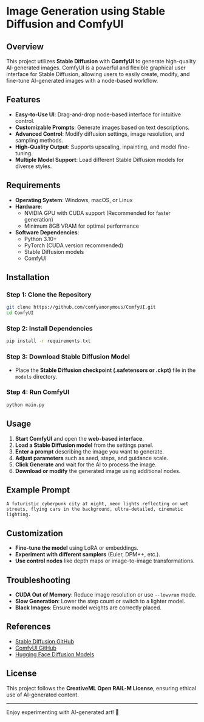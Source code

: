 # Image Generation using Stable Diffusion and ComfyUI

## Overview
This project utilizes **Stable Diffusion** with **ComfyUI** to generate high-quality AI-generated images. ComfyUI is a powerful and flexible graphical user interface for Stable Diffusion, allowing users to easily create, modify, and fine-tune AI-generated images with a node-based workflow.

## Features
- **Easy-to-Use UI**: Drag-and-drop node-based interface for intuitive control.
- **Customizable Prompts**: Generate images based on text descriptions.
- **Advanced Control**: Modify diffusion settings, image resolution, and sampling methods.
- **High-Quality Output**: Supports upscaling, inpainting, and model fine-tuning.
- **Multiple Model Support**: Load different Stable Diffusion models for diverse styles.

## Requirements
- **Operating System**: Windows, macOS, or Linux
- **Hardware**:
  - NVIDIA GPU with CUDA support (Recommended for faster generation)
  - Minimum 8GB VRAM for optimal performance
- **Software Dependencies**:
  - Python 3.10+
  - PyTorch (CUDA version recommended)
  - Stable Diffusion models
  - ComfyUI

## Installation
### Step 1: Clone the Repository
```sh
git clone https://github.com/comfyanonymous/ComfyUI.git
cd ComfyUI
```

### Step 2: Install Dependencies
```sh
pip install -r requirements.txt
```

### Step 3: Download Stable Diffusion Model
- Place the **Stable Diffusion checkpoint (.safetensors or .ckpt)** file in the `models` directory.

### Step 4: Run ComfyUI
```sh
python main.py
```

## Usage
1. **Start ComfyUI** and open the **web-based interface**.
2. **Load a Stable Diffusion model** from the settings panel.
3. **Enter a prompt** describing the image you want to generate.
4. **Adjust parameters** such as seed, steps, and guidance scale.
5. **Click Generate** and wait for the AI to process the image.
6. **Download or modify** the generated image using additional nodes.

## Example Prompt
```text
A futuristic cyberpunk city at night, neon lights reflecting on wet streets, flying cars in the background, ultra-detailed, cinematic lighting.
```

## Customization
- **Fine-tune the model** using LoRA or embeddings.
- **Experiment with different samplers** (Euler, DPM++, etc.).
- **Use control nodes** like depth maps or image-to-image transformations.

## Troubleshooting
- **CUDA Out of Memory**: Reduce image resolution or use `--lowvram` mode.
- **Slow Generation**: Lower the step count or switch to a lighter model.
- **Black Images**: Ensure model weights are correctly placed.

## References
- [Stable Diffusion GitHub](https://github.com/CompVis/stable-diffusion)
- [ComfyUI GitHub](https://github.com/comfyanonymous/ComfyUI)
- [Hugging Face Diffusion Models](https://huggingface.co/models)

## License
This project follows the **CreativeML Open RAIL-M License**, ensuring ethical use of AI-generated content.

---

Enjoy experimenting with AI-generated art! 🚀

